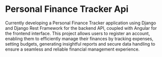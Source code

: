 # Personal Finance Tracker Api
Currently developing a Personal Finance Tracker application using Django and Django Rest Framework for the backend API, coupled with Angular for the frontend interface. This project allows users to register an account, enabling them to efficiently manage their finances by tracking expenses, setting budgets, generating insightful reports and secure data handling to ensure a seamless and reliable financial management experience.

